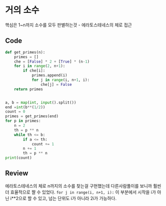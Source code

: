 # 거의 소수

핵심은 1~n까지 소수를 모두 판별하는것 - 에라토스테네스의 체로 접근

## Code

```Python
def get_primes(n):
    primes = []
    che = [False] * 2 + [True] * (n-1)
    for i in range(2, n+1):
        if che[i]:
            primes.append(i)
            for j in range(i, n+1, i):
                che[j] = False
    return primes


a, b = map(int, input().split())
end =int(b**(1/2))
count = 0
primes = get_primes(end)
for p in primes:
    n = 2
    th = p ** n
    while th <= b:
        if a <= th:
            count += 1
        n += 1
        th = p ** n
print(count)
```

## Review

에라토스테네스의 체로 n까지의 소수를 찾는걸 구현했는데 다른사람풀이를 보니까 훨씬 더 효율적으로 짤 수 있었다. `for j in range(i, n+1, i):` 이 부분에서 시작을 i가 아닌 i**2으로 할 수 있고, 넘는 단위도 i가 아니라 2i가 가능하다.

